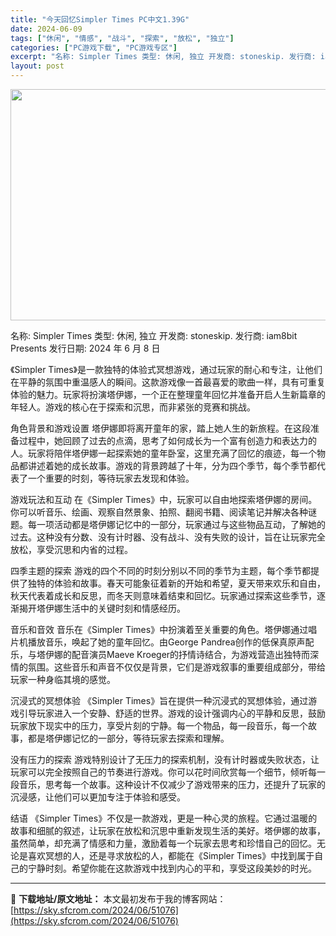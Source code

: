 ```yaml
---
title: "今天回忆Simpler Times PC中文1.39G"
date: 2024-06-09
tags: ["休闲", "情感", "战斗", "探索", "放松", "独立"]
categories: ["PC游戏下载", "PC游戏专区"]
excerpt: "名称: Simpler Times 类型: 休闲, 独立 开发商: stoneskip. 发行商: iam8bit Presents 发行日期: 2024 年 6 月 8 日 《Simpler Times》是一款独特的体验式冥想游戏，通过玩家的耐心和专注，让他们在平静的氛围中重温感人的瞬间。这款游戏&hellip;"
layout: post
---
```


<img class="aligncenter size-full wp-image-51077" src="https://sky.sfcrom.com/wp-content/uploads/2024/06/2024060908441435.webp" alt="" width="660" height="370" />

名称: Simpler Times
类型: 休闲, 独立
开发商: stoneskip.
发行商: iam8bit Presents
发行日期: 2024 年 6 月 8 日

《Simpler Times》是一款独特的体验式冥想游戏，通过玩家的耐心和专注，让他们在平静的氛围中重温感人的瞬间。这款游戏像一首最喜爱的歌曲一样，具有可重复体验的魅力。玩家将扮演塔伊娜，一个正在整理童年回忆并准备开启人生新篇章的年轻人。游戏的核心在于探索和沉思，而非紧张的竞赛和挑战。

角色背景和游戏设置
塔伊娜即将离开童年的家，踏上她人生的新旅程。在这段准备过程中，她回顾了过去的点滴，思考了如何成长为一个富有创造力和表达力的人。玩家将陪伴塔伊娜一起探索她的童年卧室，这里充满了回忆的痕迹，每一个物品都讲述着她的成长故事。游戏的背景跨越了十年，分为四个季节，每个季节都代表了一个重要的时刻，等待玩家去发现和体验。

游戏玩法和互动
在《Simpler Times》中，玩家可以自由地探索塔伊娜的房间。你可以听音乐、绘画、观察自然景象、拍照、翻阅书籍、阅读笔记并解决各种谜题。每一项活动都是塔伊娜记忆中的一部分，玩家通过与这些物品互动，了解她的过去。这种没有分数、没有计时器、没有战斗、没有失败的设计，旨在让玩家完全放松，享受沉思和内省的过程。

四季主题的探索
游戏的四个不同的时刻分别以不同的季节为主题，每个季节都提供了独特的体验和故事。春天可能象征着新的开始和希望，夏天带来欢乐和自由，秋天代表着成长和反思，而冬天则意味着结束和回忆。玩家通过探索这些季节，逐渐揭开塔伊娜生活中的关键时刻和情感经历。

音乐和音效
音乐在《Simpler Times》中扮演着至关重要的角色。塔伊娜通过唱片机播放音乐，唤起了她的童年回忆。由George Pandrea创作的低保真原声配乐，与塔伊娜的配音演员Maeve Kroeger的抒情诗结合，为游戏营造出独特而深情的氛围。这些音乐和声音不仅仅是背景，它们是游戏叙事的重要组成部分，带给玩家一种身临其境的感觉。

沉浸式的冥想体验
《Simpler Times》旨在提供一种沉浸式的冥想体验，通过游戏引导玩家进入一个安静、舒适的世界。游戏的设计强调内心的平静和反思，鼓励玩家放下现实中的压力，享受片刻的宁静。每一个物品，每一段音乐，每一个故事，都是塔伊娜记忆的一部分，等待玩家去探索和理解。

没有压力的探索
游戏特别设计了无压力的探索机制，没有计时器或失败状态，让玩家可以完全按照自己的节奏进行游戏。你可以花时间欣赏每一个细节，倾听每一段音乐，思考每一个故事。这种设计不仅减少了游戏带来的压力，还提升了玩家的沉浸感，让他们可以更加专注于体验和感受。

结语
《Simpler Times》不仅是一款游戏，更是一种心灵的旅程。它通过温暖的故事和细腻的叙述，让玩家在放松和沉思中重新发现生活的美好。塔伊娜的故事，虽然简单，却充满了情感和力量，激励着每一个玩家去思考和珍惜自己的回忆。无论是喜欢冥想的人，还是寻求放松的人，都能在《Simpler Times》中找到属于自己的宁静时刻。希望你能在这款游戏中找到内心的平和，享受这段美妙的时光。

---
📖 **下载地址/原文地址：** 本文最初发布于我的博客网站：[https://sky.sfcrom.com/2024/06/51076](https://sky.sfcrom.com/2024/06/51076)
